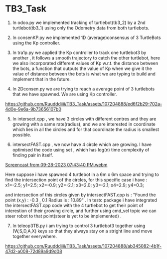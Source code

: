 # TB3_Task

1) In odoo.py we implemented tracking of turtlebot(tb3_2) by a 2nd turtlebot(tb3_1) using only the Odometry data from both turtlebots. 

2) In consenKP.py we implemented 1D (average)consensus of 3 TurtleBots using the Kp controller.

3) In tra1p.py we applied the Kp controller to track one turtlebot3 by another , it follows a smooth trajectory to catch the other turtlebot, here we also incorporated different values of Kp w.r.t. the distance between the bots, a function that outputs the value of Kp when we give it the value of distance between the bots is what we are typing to build and implement that in the future.

4) In 2Dconsen.py we are trying to reach a average point of 3 turtlebots that we have spawned. We are using Kp controller.

https://github.com/Ruudddiiii/TB3_Task/assets/107204888/ed6f2b29-702a-4d0e-9e6a-9b73656107b0




5) In intersect.cpp , we have 3 circles with different centres and they are growing with a same rate(radius), and we are interested in coordinate which lies in all the circles and for that coordinate the radius is smallest possible.

6) intersectFAST.cpp , we now have 4 circle which are growing. I have optimised the code using set , which has log(n) time complexity of finding pair in itself.

[Screencast from 09-28-2023 07:43:40 PM.webm](https://github.com/Ruudddiiii/TB3_Task/assets/107204888/dc37f253-b985-4658-a635-9c8a4a01bbd7)

Here suppose i have spawned 4 turtlebot in a 6m x 6m space and trying to find the intersection point of the circles, for this specific case i have : 
x1=-2.5;  y1=2.5; x2=-0.9; y2=-2.1; x3=2.0; y3=-2.1; x4=2.9; y4=0.3;

and intersection of this circles given by intersectFAST.cpp is : 
"Found the point (x,y) : -0.3 , 0.1
Radius is : 10.89" . 
In testc package i have integrated the intersectFAST.cpp code with the 4 turtlebot to get their point of interestion of their growing circle, and further using cmd_vel topic we can steer robot to that point(steer is yet to be implemented) .

7) In teleop3TB.py i am trying to control 3 turtlebot3 together using (W,S,D,A,X) keys so that they always stay on a stright line and move together everywhere.


https://github.com/Ruudddiiii/TB3_Task/assets/107204888/ab345082-4b1f-47d2-a008-72d89a9d9d08


